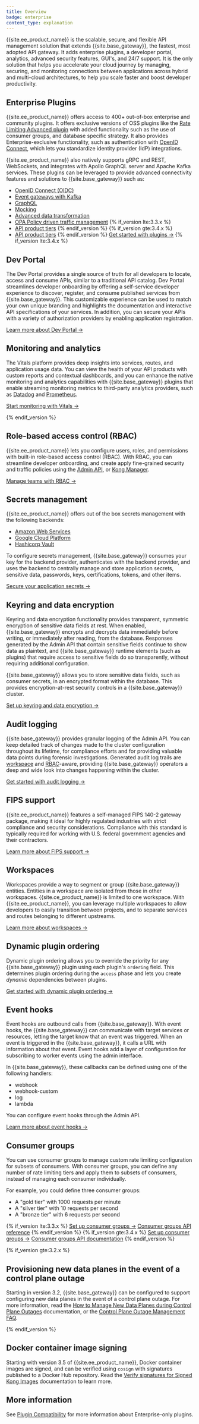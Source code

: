 ```yaml
---
title: Overview
badge: enterprise
content_type: explanation
---
```


{{site.ee_product_name}} is the scalable, secure, and flexible API management solution that extends {{site.base_gateway}}, the fastest, most adopted API gateway. 
It adds enterprise plugins, a developer portal, analytics, advanced security features, GUI's, and 24/7 support. 
It is the only solution that helps you accelerate your cloud journey by managing, securing, and monitoring connections between applications across hybrid and multi-cloud architectures, to help you scale faster and boost developer productivity.

## Enterprise Plugins

{{site.ee_product_name}} offers access to 400+ out-of-box enterprise and community plugins. 
It offers exclusive versions of OSS plugins like the [Rate Limiting Advanced plugin](/hub/kong-inc/rate-limiting-advanced/) with added functionality such as the use of consumer groups, and database specific strategy. It also provides Enterprise-exclusive functionality, such as authentication with 
[OpenID Connect](/hub/kong-inc/openid-connect/), which lets you standardize identity provider (IdP) integrations.

{{site.ee_product_name}} also natively supports gRPC and REST, WebSockets, and integrates with Apollo GraphQL server and Apache Kafka services. These plugins can be leveraged to provide advanced connectivity features and solutions to {{site.base_gateway}} such as:

* [OpenID Connect (OIDC)](/hub/kong-inc/openid-connect/)
* [Event gateways with Kafka](/hub/kong-inc/kafka-upstream/)
* [GraphQL](/hub/kong-inc/graphql-proxy-cache-advanced/)
* [Mocking](/hub/kong-inc/mocking/)
* [Advanced data transformation](/hub/kong-inc/jq/)
* [OPA Policy driven traffic management](/hub/kong-inc/opa/)
{% if_version lte:3.3.x %}
* [API product tiers](/gateway/{{page.kong_version}}/admin-api/consumer-groups/reference/)
{% endif_version %}
{% if_version gte:3.4.x %}
* [API product tiers](https://developer.konghq.com/spec/937dcdd7-4485-47dc-af5f-b805d562552f/be79b812-46d5-4cc1-b757-b5270bf4fa60#/consumer_groups/get-consumer_groups)
{% endif_version %}
[Get started with plugins &rarr;](/hub/)
{% if_version lte:3.4.x %}
## Dev Portal

The Dev Portal provides a single source of truth for all developers to locate, access and consume APIs, similar to a traditional API catalog. 
Dev Portal streamlines developer onboarding by offering a self-service developer experience to discover, register, and consume published services from {{site.base_gateway}}.
This customizable experience can be used to match your own unique branding and highlights the documentation and interactive API specifications of your services.
In addition, you can secure your APIs with a variety of authorization providers by enabling application registration.

[Learn more about Dev Portal &rarr;](/gateway/{{page.kong_version}}/kong-enterprise/dev-portal/)

## Monitoring and analytics

The Vitals platform provides deep insights into services, routes, and application usage data. You can view the health of your API products with custom reports and contextual dashboards, and you can enhance the native monitoring and analytics capabilities with {{site.base_gateway}} plugins that enable streaming monitoring metrics to third-party analytics providers, such as [Datadog](/hub/kong-inc/datadog/) and [Prometheus](/hub/kong-inc/prometheus/).

[Start monitoring with Vitals &rarr;](/gateway/{{page.kong_version}}/kong-enterprise/analytics/)

{% endif_version %}
## Role-based access control (RBAC)

{{site.ee_product_name}} lets you configure users, roles, and permissions with built-in role-based access control (RBAC). With RBAC, you can streamline developer onboarding, and create apply fine-grained security and traffic policies using the [Admin API](/gateway/{{page.kong_version}}/admin-api/rbac/reference/), or [Kong Manager](/gateway/{{page.kong_version}}/kong-manager/auth/rbac/).

[Manage teams with RBAC &rarr;](/gateway/{{page.kong_version}}/kong-manager/auth/rbac)

## Secrets management
{{site.ee_product_name}} offers out of the box secrets management with the following backends: 

* [Amazon Web Services](/gateway/{{page.kong_version}}/kong-enterprise/secrets-management/backends/aws-sm/)
* [Google Cloud Platform](/gateway/{{page.kong_version}}/kong-enterprise/secrets-management/backends/gcp-sm/)
* [Hashicorp Vault](/gateway/{{page.kong_version}}/kong-enterprise/secrets-management/backends/hashicorp-vault/)

To configure secrets management, {{site.base_gateway}} consumes your key for the backend provider, authenticates with the backend provider, and uses the backend to centrally manage and store application secrets, sensitive data, passwords, keys, certifications, tokens, and other items.

[Secure your application secrets &rarr;](/gateway/{{page.kong_version}}/kong-enterprise/secrets-management/)


## Keyring and data encryption

Keyring and data encryption functionality provides transparent, symmetric encryption of sensitive data fields at rest. When enabled, {{site.base_gateway}} encrypts and decrypts data immediately before writing, or immediately after reading, from the database. Responses generated by the Admin API that contain sensitive fields continue to show data as plaintext, and {{site.base_gateway}} runtime elements (such as plugins) that require access to sensitive fields do so transparently, without requiring additional configuration.

{{site.base_gateway}} allows you to store sensitive data fields, such as consumer secrets, in an encrypted format within the database.
This provides encryption-at-rest security controls in a {{site.base_gateway}} cluster.

[Set up keyring and data encryption &rarr;](/gateway/{{page.kong_version}}/kong-enterprise/db-encryption/)

## Audit logging

{{site.base_gateway}} provides granular logging of the Admin API. You can keep detailed track of changes made to the
cluster configuration throughout its lifetime, for compliance efforts and for
providing valuable data points during forensic investigations. Generated audit
log trails are [workspace](/gateway/{{page.kong_version}}/admin-api/workspaces/reference/) and [RBAC](/gateway/{{page.kong_version}}/admin-api/rbac/reference/)-aware,
providing {{site.base_gateway}} operators a deep and wide look into changes happening within
the cluster.

[Get started with audit logging &rarr;](/gateway/{{page.kong_version}}/kong-enterprise/audit-log/)

## FIPS support

{{site.ee_product_name}} features a self-managed FIPS 140-2 gateway package, making it ideal for highly regulated industries with strict compliance and security considerations. 
Compliance with this standard is typically required for working with U.S. federal government agencies and their contractors.

[Learn more about FIPS support &rarr;](/gateway/{{page.kong_version}}/kong-enterprise/fips-support/)

## Workspaces

Workspaces provide a way to segment or group {{site.base_gateway}} entities. Entities in a workspace are isolated from those in other workspaces.
{{site.ce_product_name}} is limited to one workspace. With {{site.ee_product_name}}, you can leverage multiple workspaces to allow developers to easily transition between projects, and to separate services and routes belonging to different upstreams. 

[Learn more about workspaces &rarr;](/gateway/{{page.kong_version}}/kong-manager/workspaces/)

## Dynamic plugin ordering

Dynamic plugin ordering allows you to override the priority for any {{site.base_gateway}} plugin using each plugin's `ordering` field. 
This determines plugin ordering during the `access` phase
and lets you create _dynamic_ dependencies between plugins.

[Get started with dynamic plugin ordering &rarr;](/gateway/{{page.kong_version}}/kong-enterprise/plugin-ordering/)
## Event hooks

Event hooks are outbound calls from {{site.base_gateway}}. With event hooks, the {{site.base_gateway}} can communicate with target services or resources, letting the target know that an event was triggered. When an event is triggered in the {{site.base_gateway}}, it calls a URL with information about that event. Event hooks add a layer of configuration for subscribing to worker events using the admin interface. 

In {{site.base_gateway}}, these callbacks can be defined using one of the following handlers:

* webhook
* webhook-custom
* log
* lambda

You can configure event hooks through the Admin API.

[Learn more about event hooks &rarr;](/gateway/{{page.kong_version}}/admin-api/event-hooks/reference/)

## Consumer groups

You can use consumer groups to manage custom rate limiting configuration for subsets of consumers. With consumer groups, you can define any number of rate limiting tiers and
apply them to subsets of consumers, instead of managing each consumer
individually.

For example, you could define three consumer groups:
* A "gold tier" with 1000 requests per minute
* A "silver tier" with 10 requests per second
* A "bronze tier" with 6 requests per second

{% if_version lte:3.3.x %}
[Set up consumer groups &rarr;](/hub/kong-inc/rate-limiting-advanced/how-to/)
[Consumer groups API reference](/gateway/{{page.kong_version}}/admin-api/consumer-groups/reference/)
{% endif_version %}
{% if_version gte:3.4.x %}
[Set up consumer groups &rarr;](/hub/kong-inc/rate-limiting-advanced/how-to/)
[Consumer groups API documentation](https://developer.konghq.com/spec/937dcdd7-4485-47dc-af5f-b805d562552f/be79b812-46d5-4cc1-b757-b5270bf4fa60#/consumer_groups/get-consumer_groups)
{% endif_version %}

{% if_version gte:3.2.x %}
## Provisioning new data planes in the event of a control plane outage

Starting in version 3.2, {{site.base_gateway}} can be configured to support configuring new data planes in the event of a control plane outage. For more information, read the [How to Manage New Data Planes during Control Plane Outages](/gateway/latest/kong-enterprise/cp-outage-handling/) documentation, or the [Control Plane Outage Management FAQ](/gateway/latest/kong-enterprise/cp-outage-handling-faq/).

{% endif_version %}

## Docker container image signing

Starting with version 3.5 of {{site.ee_product_name}}, Docker container images are signed, and can be verified using `cosign` with signatures published to a Docker Hub repository. Read the [Verify signatures for Signed Kong Images](/gateway/latest/kong-enterprise/signing-verify/) documentation to learn more.

## More information

See [Plugin Compatibility](/hub/plugins/compatibility/) for more information about Enterprise-only plugins.
